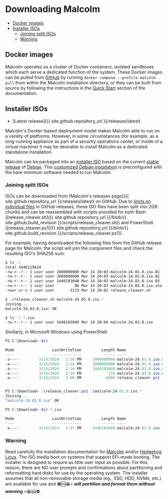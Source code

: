 # <a name="DownloadMalcolm"></a> Downloading Malcolm

* [Docker images](#DownloadDockerImages)
* [Installer ISOs](#DownloadISOs)
    - [Joining split ISOs](#JoinISOs)
    - [Warning](#ISOsWarning)

## <a name="DownloadDockerImages"></a> Docker images

Malcolm operates as a cluster of Docker containers, isolated sandboxes which each serve a dedicated function of the system. These Docker images can be pulled from [GitHub](https://github.com/orgs/idaholab/packages?repo_name=Malcolm) by running `docker compose --profile malcolm pull` from within the Malcolm installation directory, or they can be built from source by following the instructions in the [Quick Start](quickstart.md#QuickStart) section of the documentation.

## <a name="DownloadISOs"></a> Installer ISOs

* [Latest release]({{ site.github.repository_url }}/releases/latest)

Malcolm's Docker-based deployment model makes Malcolm able to run on a variety of platforms. However, in some circumstances (for example, as a long-running appliance as part of a security operations center, or inside of a virtual machine) it may be desirable to install Malcolm as a dedicated standalone installation.

Malcolm can be packaged into an [installer ISO](malcolm-iso.md#ISO) based on the current [stable release](https://wiki.debian.org/DebianStable) of [Debian](https://www.debian.org/). This [customized Debian installation](https://wiki.debian.org/DebianLive) is preconfigured with the bare minimum software needed to run Malcolm.

### <a name="JoinISOs"></a> Joining split ISOs

ISOs can be downloaded from [Malcolm's releases page]({{ site.github.repository_url }}/releases/latest) on GitHub. Due to [limits on individual files](https://docs.github.com/en/repositories/releasing-projects-on-github/about-releases#storage-and-bandwidth-quotas) in GitHub releases, these ISO files have been split into 2GB chunks and can be reassembled with scripts provided for both Bash ([release_cleaver.sh]({{ site.github.repository_url }}/blob/{{ site.github.build_revision }}/scripts/release_cleaver.sh)) and PowerShell ([release_cleaver.ps1]({{ site.github.repository_url }}/blob/{{ site.github.build_revision }}/scripts/release_cleaver.ps1)).

For example, having downloaded the following files from the GitHub release page for Malcolm, the script will join the component files and check the resulting ISO's SHA256 sum:

```bash
$ ls -l
total 5446119424
-rw-r--r-- 1 user user 2000000000 Mar 14 20:03 malcolm-24.03.0.iso.01
-rw-r--r-- 1 user user 2000000000 Mar 14 20:03 malcolm-24.03.0.iso.02
-rw-r--r-- 1 user user 1446103040 Mar 14 20:03 malcolm-24.03.0.iso.03
-rw-r--r-- 1 user user         86 Mar 14 20:03 malcolm-24.03.0.iso.sha
-rwxr-xr-x 1 user user       3133 Mar 14 20:02 release_cleaver.sh

$ ./release_cleaver.sh malcolm-24.03.0.iso.*
Joining...
malcolm-24.03.0.iso: OK

$ ls -l *.iso
-rw-r--r-- 1 user user 5446103040 Mar 14 20:04 malcolm-24.03.0.iso
```

Similarly, in Microsoft Windows using PowerShell:

```powershell
PS C:\Download> dir

Mode                 LastWriteTime         Length Name
----                 -------------         ------ ----
-a----         3/14/2024   2:16 PM     2000000000 malcolm-24.03.0.iso.01
-a----         3/14/2024   2:16 PM     2000000000 malcolm-24.03.0.iso.02
-a----         3/14/2024   2:16 PM     1446103040 malcolm-24.03.0.iso.03
-a----         3/14/2024   2:16 PM            176 malcolm-24.03.0.iso.sha
-a----         3/14/2024   2:00 PM           6806 release_cleaver.ps1


PS C:\Download> .\release_cleaver.ps1 .\malcolm-24.03.0.iso.*
Joining...
"malcolm-24.03.0.iso" OK

PS C:\Download> dir *.iso

Mode                 LastWriteTime         Length Name
----                 -------------         ------ ----
-a----         3/14/2024   2:17 PM     5446103040 malcolm-24.03.0.iso
```

### <a name="ISOsWarning"></a> Warning

Read carefully the installation documentation for [Malcolm](malcolm-iso.md#ISOInstallation) and/or [Hedgehog Linux](hedgehog-installation.md#HedgehogInstallation). The ISO media boot on systems that support EFI-mode booting. The installer is designed to require as little user input as possible. For this reason, there are NO user prompts and confirmations about partitioning and reformatting hard disks for use by the operating system. The installer assumes that all non-removable storage media (eg., SSD, HDD, NVMe, etc.) are available for use and ⛔🆘😭💀 ***will partition and format them without warning*** 💀😭🆘⛔.
